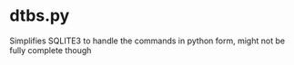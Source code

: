 # dtbs.py
Simplifies SQLITE3 to handle the commands in python form, might not be fully complete though
